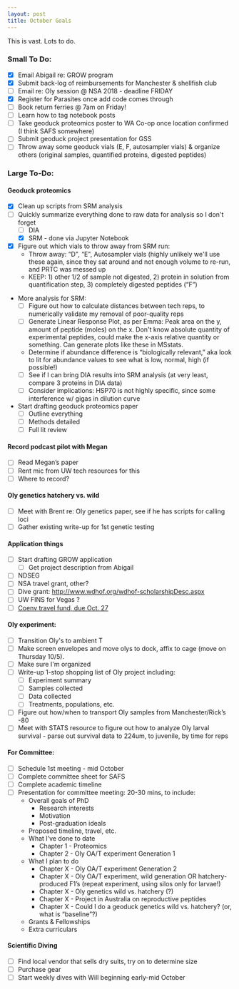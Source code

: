 ```yaml
---
layout: post
title: October Goals
---
```


This is vast. Lots to do.

### Small To Do:

- [X] Email Abigail re: GROW program
- [X] Submit back-log of reimbursements for Manchester & shellfish club
- [ ] Email re: Oly session @ NSA 2018 - deadline FRIDAY
- [X] Register for Parasites once add code comes through
- [ ] Book return ferries @ 7am on Friday! 
- [ ] Learn how to tag notebook posts
- [ ] Take geoduck proteomics poster to WA Co-op once location confirmed (I think SAFS somewhere)
- [ ] Submit geoduck project presentation for GSS
- [ ] Throw away some geoduck vials (E, F, autosampler vials) & organize others (original samples, quantified proteins, digested peptides)

### Large To-Do:

#### Geoduck proteomics
 - [X] Clean up scripts from SRM analysis
 - [ ] Quickly summarize everything done to raw data for analysis so I don't forget
     - [ ] DIA
     - [X] SRM - done via Jupyter Notebook 
 - [X] Figure out which vials to throw away from SRM run:
     * Throw away: “D", “E", Autosampler vials (highly unlikely we'll use these again, since they sat around and not enough volume to re-run, and PRTC was messed up 
     * KEEP: 1) other 1/2 of sample not digested, 2) protein in solution from quantification step, 3) completely digested peptides (“F”)
  * More analysis for SRM:
     - [ ] Figure out how to calculate distances between tech reps, to numerically validate my removal of poor-quality reps
     - [ ] Generate Linear Response Plot, as per Emma:  Peak area on the y, amount of peptide (moles) on the x. Don't know absolute quantity of experimental peptides, could make the x-axis relative quantity or something. Can generate plots like these in MSstats.
     * Determine if abundance difference is “biologically relevant,” aka look to lit for abundance values to see what is low, normal, high (if possible!)
     - [ ] See if I can bring DIA results into SRM analysis (at very least, compare 3 proteins in DIA data)
     - [ ] Consider implications: HSP70 is not highly specific, since some interference w/ gigas in dilution curve
 * Start drafting geoduck proteomics paper
     - [ ] Outline everything
     - [ ] Methods detailed
     - [ ] Full lit review
     
#### Record podcast pilot with Megan 
 - [ ] Read Megan’s paper
 - [ ] Rent mic from UW tech resources for this 
 - [ ] Where to record? 

#### Oly genetics hatchery vs. wild
 - [ ] Meet with Brent re: Oly genetics paper, see if he has scripts for calling loci
 - [ ] Gather existing write-up for 1st genetic testing

#### Application things
- [ ] Start drafting GROW application
   - [ ] Get project description from Abigail
 - [ ] NDSEG
 - [ ] NSA travel grant, other?
 - [ ] Dive grant: http://www.wdhof.org/wdhof-scholarshipDesc.aspx
 - [ ] UW FINS for Vegas ?
 - [ ]  [Coenv travel fund, due Oct. 27](https://environment.uw.edu/students/student-resources/scholarships-funding/student-travel-meeting-fund/)
 
#### Oly experiment:
 - [ ] Transition Oly's to ambient T
 - [ ] Make screen envelopes and move olys to dock, affix to cage (move on Thursday 10/5). 
 - [ ] Make sure I'm organized
 - [ ] Write-up 1-stop shopping list of Oly project including:
     - [ ] Experiment summary
     - [ ] Samples collected
     - [ ] Data collected
     - [ ] Treatments, populations, etc.
 - [ ] Figure out how/when to transport Oly samples from Manchester/Rick’s -80
 - [ ] Meet with STATS resource to figure out how to analyze Oly larval survival - parse out survival data to 224um, to juvenile, by time for reps
 
#### For Committee: 
 - [ ] Schedule 1st meeting - mid October
 - [ ] Complete committee sheet for SAFS
 - [ ] Complete academic timeline 
 - [ ] Presentation for committee meeting: 20-30 mins, to include:
     * Overall goals of PhD
         * Research interests
         * Motivation
         * Post-graduation ideals
     * Proposed timeline, travel, etc.
     * What I’ve done to date
         * Chapter 1 - Proteomics
         * Chapter 2 - Oly OA/T experiment Generation 1
     * What I plan to do
         * Chapter X - Oly OA/T experiment Generation 2
         * Chapter X - Oly OA/T experiment, wild generation OR hatchery-produced F1’s (repeat experiment, using silos only for larvae!)
         * Chapter X - Oly genetics wild vs. hatchery (?)
         * Chapter X - Project in Australia on reproductive peptides
         * Chapter X - Could I do a geoduck genetics wild vs. hatchery? (or, what is “baseline”?)
     * Grants & Fellowships
     * Extra curriculars

#### Scientific Diving  
 - [ ] Find local vendor that sells dry suits, try on to determine size
 - [ ] Purchase gear 
 - [ ] Start weekly dives with Will beginning early-mid October
